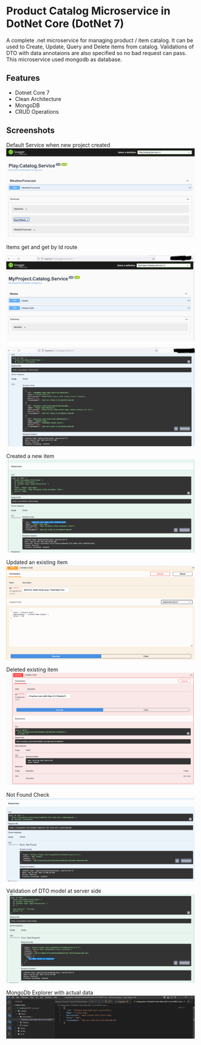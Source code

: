 
# Product Catalog Microservice in DotNet Core (DotNet 7)

A complete .net microservice for managing product / item catalog. It can be used to Create, Update, Query and Delete items from catalog. Validations of DTO with data annotaions are also specified so no bad request can pass.
This microservice used mongodb as database.



## Features

- Dotnet Core 7 
- Clean Architecture
- MongoDB
- CRUD Operations





## Screenshots
Default Service when new project created
![App Screenshot](/screenshots/w1.png)

Items get and get by Id route

![App Screenshot](/screenshots/w2.png)


![App Screenshot](/screenshots/w3.png)

Created a new item
![App Screenshot](/screenshots/w4.png)

Updated an existing item
![App Screenshot](/screenshots/w5.png)

Deleted existing item
![App Screenshot](/screenshots/w6.png)

Not Found Check
![App Screenshot](/screenshots/w7.png)

Validation of DTO model at server side
![App Screenshot](/screenshots/w8.png)

MongoDb Explorer with actual data
![App Screenshot](/screenshots/w9.png)